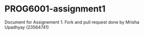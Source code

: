 # PROG6001-assignment1
Document for Assignement 1.
Fork and pull request done by Mrisha Upadhyay (23564741)
